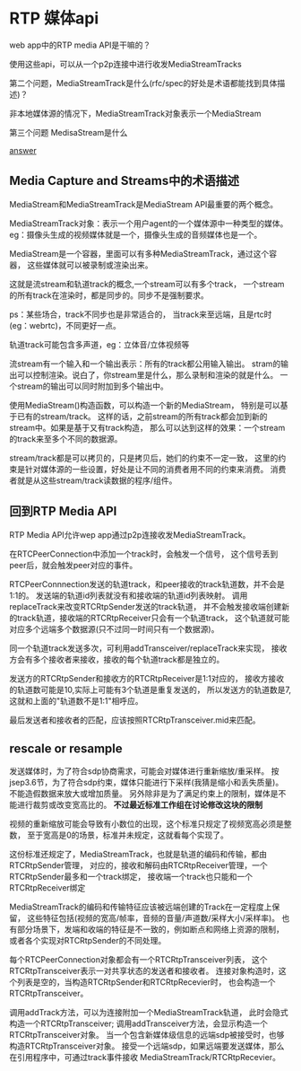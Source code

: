 # RTP 媒体api

web app中的RTP media API是干嘛的？

使用这些api，可以从一个p2p连接中进行收发MediaStreamTracks

第二个问题，MediaStreamTrack是什么(rfc/spec的好处是术语都能找到具体描述)？

非本地媒体源的情况下，MediaStreamTrack对象表示一个MediaStream

第三个问题 MedisaStream是什么

[answer](https://www.w3.org/TR/mediacapture-streams/)

## Media Capture and Streams中的术语描述

MediaStream和MediaStreamTrack是MediaStream API最重要的两个概念。

MediaStreamTrack对象：表示一个用户agent的一个媒体源中一种类型的媒体。
eg：摄像头生成的视频媒体就是一个，摄像头生成的音频媒体也是一个。

MediaStream是一个容器，里面可以有多种MediaStreamTrack，通过这个容器，
这些媒体就可以被录制或渲染出来。

这就是流stream和轨道track的概念,一个stream可以有多个track，
一个stream的所有track在渲染时，都是同步的。同步不是强制要求。

ps：某些场合，track不同步也是非常适合的，
当track来至远端，且是rtc时(eg：webrtc)，不同更好一点。

轨道track可能包含多声道，eg：立体音/立体视频等

流stream有一个输入和一个输出表示：所有的track都公用输入输出。
stram的输出可以控制渲染。说白了，你stream里是什么，那么录制和渲染的就是什么。
一个stream的输出可以同时附加到多个输出中。

使用MediaStream()构造函数，可以构造一个新的MediaStream，
特别是可以基于已有的stream/track。
这样的话，之前stream的所有track都会加到新的stream中。如果是基于又有track构造，
那么可以达到这样的效果：一个stream的track来至多个不同的数据源。

stream/track都是可以拷贝的，只是拷贝后，她们的约束不一定一致，
这里的约束是针对媒体源的一些设置，好处是让不同的消费者用不同的约束来消费。
消费者就是从这些stream/track读数据的程序/组件。

## 回到RTP Media API

RTP Media API允许wep app通过p2p连接收发MediaStreamTrack。

在RTCPeerConnection中添加一个track时，会触发一个信号，
这个信号丢到peer后，就会触发peer对应的事件。

RTCPeerConnnection发送的轨道track，和peer接收的track轨道数，并不会是1:1的。
发送端的轨道id列表就没有和接收端的轨道id列表映射。
调用replaceTrack来改变RTCRtpSender发送的track轨道，
并不会触发接收端创建新的track轨道，接收端的RTCRtpReceiver只会有一个轨道track，
这个轨道就可能对应多个远端多个数据源(只不过同一时间只有一个数据源)。

同一个轨道track发送多次，可利用addTransceiver/replaceTrack来实现，
接收方会有多个接收者来接收，接收的每个轨道track都是独立的。

发送方的RTCRtpSender和接收方的RTCRtpReceiver是1:1对应的，
接收方接收的轨道数可能是10,实际上可能有3个轨道是重复发送的，
所以发送方的轨道数是7,这就和上面的"轨道数不是1:1"相呼应。

最后发送者和接收者的匹配，应该按照RTCRtpTransceiver.mid来匹配。

## rescale or resample

发送媒体时，为了符合sdp协商需求，可能会对媒体进行重新缩放/重采样。
按jsep3.6节，为了符合sdp约束，媒体只能进行下采样(我猜是缩小和丢失质量)。
不能造假数据来放大或增加质量。
另外除非是为了满足约束上的限制，媒体是不能进行裁剪或改变宽高比的。
**不过最近标准工作组在讨论修改这块的限制**

视频的重新缩放可能会导致有小数位的出现，这个标准只规定了视频宽高必须是整数，
至于宽高是0的场景，标准并未规定，这就看每个实现了。

这份标准还规定了，MediaStreamTrack，也就是轨道的编码和传输，都由RTCRtpSender管理，
对应的，接收和解码由RTCRtpReceiver管理，一个RTCRtpSender最多和一个track绑定，
接收端一个track也只能和一个RTCRtpReceiver绑定

MediaStreamTrack的编码和传输特征应该被远端创建的Track在一定程度上保留，
这些特征包括(视频的宽高/帧率，音频的音量/声道数/采样大小/采样率)。
也有部分场景下，发端和收端的特征是不一致的，例如断点和网络上资源的限制，
或者各个实现对RTCRtpSender的不同处理。

每个RTCPeerConnection对象都会有一个RTCRtpTransceiver列表，
这个RTCRtpTransceiver表示一对共享状态的发送者和接收者。
连接对象构造时，这个列表是空的，当构造RTCRtpSender和RTCRtpRecevier时，
也会构造一个RTCRtpTransceiver。

调用addTrack方法，可以为连接附加一个MediaStreamTrack轨道，
此时会隐式构造一个RTCRtpTransceiver;
调用addTransceiver方法，会显示构造一个RTCRtpTransceiver对象。
当一个包含新媒体级信息的远端sdp被接受时，也够构造RTCRtpTransceiver对象。
接受一个远端sdp，如果远端要发送媒体，那么在引用程序中，可通过track事件接收
MediaStreamTrack/RTCRtpRecevier。
